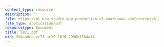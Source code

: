 ```yaml
---
content_type: resource
description: ''
file: https://ol-ocw-studio-app-production.s3.amazonaws.com/courses/6-336j-introduction-to-numerical-simulation-sma-5211-fall-2003/9bbaa8eeec73ac291b16295dbf304af4_lec1.pdf
file_type: application/pdf
resourcetype: Document
title: lec1.pdf
uid: 9bbaa8ee-ec73-ac29-1b16-295dbf304af4
---
```

